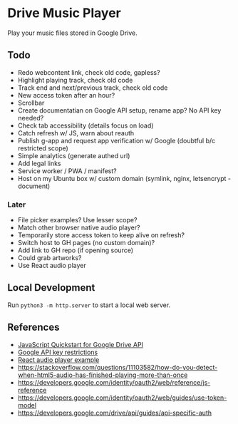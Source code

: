 
# Drive Music Player

Play your music files stored in Google Drive.

## Todo

- Redo webcontent link, check old code, gapless?
- Highlight playing track, check old code
- Track end and next/previous track, check old code
- New access token after an hour?
- Scrollbar
- Create documentatian on Google API setup, rename app? No API key needed?
- Check tab accessibility (details focus on load)
- Catch refresh w/ JS, warn about reauth
- Publish g-app and request app verification w/ Google (doubtful b/c restricted scope)
- Simple analytics (generate authed url)
- Add legal links
- Service worker / PWA / manifest?
- Host on my Ubuntu box w/ custom domain (symlink, nginx, letsencrypt - document)

### Later

- File picker examples? Use lesser scope?
- Match other browser native audio player?
- Temporarily store access token to keep alive on refresh?
- Switch host to GH pages (no custom domain)?
- Add link to GH repo (if opening source)
- Could grab artworks?
- Use React audio player

## Local Development

Run `python3 -m http.server` to start a local web server. 

## References

- [JavaScript Quickstart for Google Drive API](https://developers.google.com/drive/api/quickstart/js)
- [Google API key restrictions](https://cloud.google.com/docs/authentication/api-keys#api_key_restrictions)
- [React audio player example](https://codesandbox.io/s/react-w877cp)
- https://stackoverflow.com/questions/11103582/how-do-you-detect-when-html5-audio-has-finished-playing-more-than-once
- https://developers.google.com/identity/oauth2/web/reference/js-reference
- https://developers.google.com/identity/oauth2/web/guides/use-token-model
- https://developers.google.com/drive/api/guides/api-specific-auth
